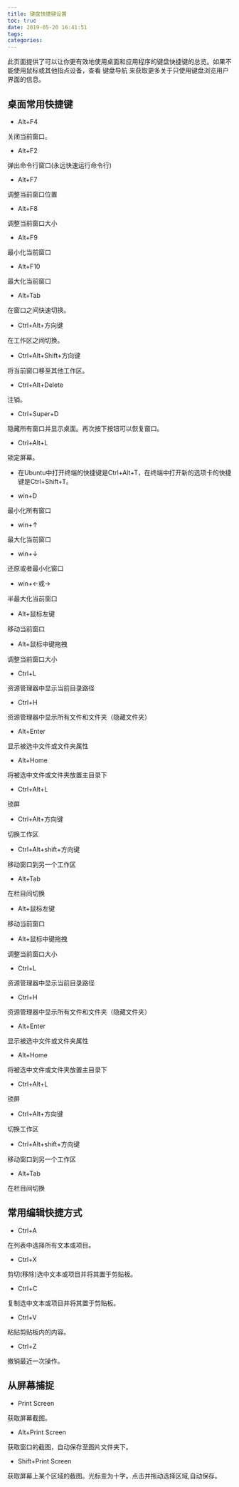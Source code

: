 ```yaml
---
title: 键盘快捷键设置
toc: true
date: 2019-05-20 16:41:51
tags:
categories:
---
```





 此页面提供了可以让你更有效地使用桌面和应用程序的键盘快捷键的总览。如果不能使用鼠标或其他指点设备，查看 键盘导航 来获取更多关于只使用键盘浏览用户界面的信息。

## 桌面常用快捷键

* Alt+F4
	

关闭当前窗口。

* Alt+F2
	

弹出命令行窗口(永远快速运行命令行)

* Alt+F7
    

调整当前窗口位置

* Alt+F8
    

调整当前窗口大小

* Alt+F9
    

最小化当前窗口

* Alt+F10
    

最大化当前窗口

* Alt+Tab
	

在窗口之间快速切换。
    

* Ctrl+Alt+方向键
	

在工作区之间切换。
    
* Ctrl+Alt+Shift+方向键
	

将当前窗口移至其他工作区。
    
* Ctrl+Alt+Delete
	

注销。

* Ctrl+Super+D
	

隐藏所有窗口并显示桌面。再次按下按钮可以恢复窗口。

* Ctrl+Alt+L
	

锁定屏幕。

* 在Ubuntu中打开终端的快捷键是Ctrl+Alt+T，在终端中打开新的选项卡的快捷键是Ctrl+Shift+T。				

* win+D
     

最小化所有窗口

* win+↑
	

最大化当前窗口

* win+↓
	

还原或者最小化窗口

* win+←或→
	

半最大化当前窗口

* Alt+鼠标左键
	

 移动当前窗口

* Alt+鼠标中键拖拽 
	

调整当前窗口大小
* Ctrl+L 
	

资源管理器中显示当前目录路径

* Ctrl+H 
	

资源管理器中显示所有文件和文件夹（隐藏文件夹）

* Alt+Enter
	

显示被选中文件或文件夹属性

* Alt+Home
	

将被选中文件或文件夹放置主目录下

* Ctrl+Alt+L
	

锁屏

* Ctrl+Alt+方向键 

切换工作区  


* Ctrl+Alt+shift+方向键

    
移动窗口到另一个工作区

* Alt+Tab 
    

在栏目间切换

* Alt+鼠标左键


移动当前窗口

* Alt+鼠标中键拖拽
    

调整当前窗口大小

* Ctrl+L 
    

资源管理器中显示当前目录路径

* Ctrl+H 
    

资源管理器中显示所有文件和文件夹（隐藏文件夹）

* Alt+Enter 
    

显示被选中文件或文件夹属性

* Alt+Home 
    

将被选中文件或文件夹放置主目录下

* Ctrl+Alt+L 
     

锁屏

* Ctrl+Alt+方向键
    

切换工作区 

* Ctrl+Alt+shift+方向键
    

移动窗口到另一个工作区


* Alt+Tab 
    

在栏目间切换
## 常用编辑快捷方式

* Ctrl+A
	

在列表中选择所有文本或项目。

* Ctrl+X
	

剪切(移除)选中文本或项目并将其置于剪贴板。

* Ctrl+C
	

复制选中文本或项目并将其置于剪贴板。

* Ctrl+V
	

粘贴剪贴板内的内容。

* Ctrl+Z
	

撤销最近一次操作。

## 从屏幕捕捉

* Print Screen
	

获取屏幕截图。

* Alt+Print Screen
	

获取窗口的截图，自动保存至图片文件夹下。

* Shift+Print Screen
	

获取屏幕上某个区域的截图。光标变为十字。点击并拖动选择区域,自动保存。
